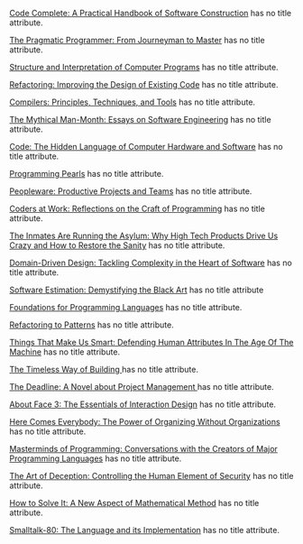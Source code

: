 [Code Complete: A Practical Handbook of Software Construction](http://www.amazon.com/Code-Complete-Practical-Handbook-Construction/dp/0735619670) has no title attribute.


[The Pragmatic Programmer: From Journeyman to Master](http://www.amazon.com/The-Pragmatic-Programmer-Journeyman-Master/dp/020161622X) has no title attribute.


[Structure and Interpretation of Computer Programs](http://www.amazon.com/Structure-Interpretation-Computer-Programs-Engineering/dp/0262510871) has no title attribute.


[Refactoring: Improving the Design of Existing Code](http://www.amazon.com/Refactoring-Improving-Design-Existing-Code/dp/0201485672) has no title attribute.


[Compilers: Principles, Techniques, and Tools](http://www.amazon.com/Compilers-Principles-Techniques-Tools-2nd/dp/0321486811) has no title attribute.


[The Mythical Man-Month: Essays on Software Engineering](http://www.amazon.com/The-Mythical-Man-Month-Engineering-Anniversary/dp/0201835959) has no title attribute.


[Code: The Hidden Language of Computer Hardware and Software](http://www.amazon.com/Code-Language-Computer-Hardware-Software/dp/0735611319/ref=sr_1_1?ie=UTF8&qid=1455988062&sr=8-1&keywords=CODE) has no title attribute.


[Programming Pearls](http://www.amazon.com/Programming-Pearls-2nd-Edition-Bentley/dp/0201657880) has no title attribute.


[Peopleware: Productive Projects and Teams](http://www.amazon.com/Peopleware-Productive-Projects-Second-Edition/dp/0932633439) has no title attribute.


[Coders at Work: Reflections on the Craft of Programming](http://www.amazon.com/Coders-Work-Reflections-Craft-Programming/dp/1430219483) has no title attribute.


[The Inmates Are Running the Asylum: Why High Tech Products Drive Us Crazy and How to Restore the Sanity](http://www.amazon.com/The-Inmates-Are-Running-Asylum/dp/0672326140) has no title attribute.


[Domain-Driven Design: Tackling Complexity in the Heart of Software](http://www.amazon.com/Domain-Driven-Design-Tackling-Complexity-Software/dp/0321125215) has no title attribute.


[Software Estimation: Demystifying the Black Art](http://www.amazon.com/Software-Estimation-Demystifying-Developer-Practices/dp/0735605351) has no title attribute


[Foundations for Programming Languages](http://www.amazon.com/Foundations-Programming-Languages-Computing/dp/0262133210) has no title attribute.


[Refactoring to Patterns](http://www.amazon.com/Refactoring-Patterns-Joshua-Kerievsky/dp/0321213351) has no title attribute.


[Things That Make Us Smart: Defending Human Attributes In The Age Of The Machine](http://www.amazon.com/Things-That-Make-Smart-Attributes/dp/0201626950) has no title attribute.

[The Timeless Way of Building ](http://www.amazon.com/The-Timeless-Building-Christopher-Alexander/dp/0195024028) has no title attribute.


[The Deadline: A Novel about Project Management ](http://www.amazon.com/The-Deadline-Novel-Project-Management/dp/0932633390) has no title attribute.


[About Face 3: The Essentials of Interaction Design](http://www.amazon.com/About-Face-Essentials-Interaction-Design/dp/0470084111) has no title attribute.


[Here Comes Everybody: The Power of Organizing Without Organizations](http://www.amazon.com/Here-Comes-Everybody-Organizing-Organizations/dp/0143114948) has no title attribute.


[Masterminds of Programming: Conversations with the Creators of Major Programming Languages](http://www.amazon.com/Masterminds-Programming-Conversations-Creators-Languages/dp/0596515170) has no title attribute.


[The Art of Deception: Controlling the Human Element of Security](http://www.amazon.com/The-Art-Deception-Controlling-Security/dp/076454280X) has no title attribute.


[How to Solve It: A New Aspect of Mathematical Method](http://www.amazon.com/How-Solve-It-Mathematical-Princeton/dp/069111966X) has no title attribute.


[Smalltalk-80: The Language and its Implementation](http://stephane.ducasse.free.fr/FreeBooks/BlueBook/Bluebook.pdf) has no title attribute.

